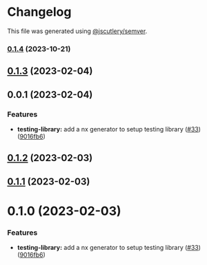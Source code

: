# Changelog

This file was generated using [@jscutlery/semver](https://github.com/jscutlery/semver).

### [0.1.4](https://github.com/mainawycliffe/nx-toolkit/compare/testing-library@0.1.3...testing-library@0.1.4) (2023-10-21)

## [0.1.3](https://github.com/mainawycliffe/nx-toolkit/compare/testing-library@0.0.1...testing-library@0.1.3) (2023-02-04)



## 0.0.1 (2023-02-04)


### Features

* **testing-library:** add a nx generator to setup testing library ([#33](https://github.com/mainawycliffe/nx-toolkit/issues/33)) ([9016fb6](https://github.com/mainawycliffe/nx-toolkit/commit/9016fb607dbb816e66d0f985cef2dc2d5c6e9580))



## [0.1.2](https://github.com/mainawycliffe/nx-toolkit/compare/testing-library-0.1.1...testing-library-0.1.2) (2023-02-03)



## [0.1.1](https://github.com/mainawycliffe/nx-toolkit/compare/testing-library-0.1.0...testing-library-0.1.1) (2023-02-03)



# 0.1.0 (2023-02-03)


### Features

* **testing-library:** add a nx generator to setup testing library ([#33](https://github.com/mainawycliffe/nx-toolkit/issues/33)) ([9016fb6](https://github.com/mainawycliffe/nx-toolkit/commit/9016fb607dbb816e66d0f985cef2dc2d5c6e9580))
